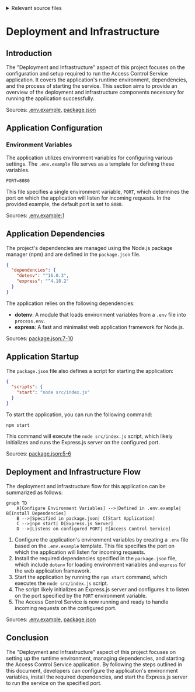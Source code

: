 <details>
<summary>Relevant source files</summary>

The following files were used as context for generating this wiki page:

- [.env.example](https://github.com/agattani123/access-control-service/blob/main/.env.example)
- [package.json](https://github.com/agattani123/access-control-service/blob/main/package.json)
</details>

# Deployment and Infrastructure

## Introduction

The "Deployment and Infrastructure" aspect of this project focuses on the configuration and setup required to run the Access Control Service application. It covers the application's runtime environment, dependencies, and the process of starting the service. This section aims to provide an overview of the deployment and infrastructure components necessary for running the application successfully.

Sources: [.env.example](), [package.json]()

## Application Configuration

### Environment Variables

The application utilizes environment variables for configuring various settings. The `.env.example` file serves as a template for defining these variables.

```
PORT=8080
```

This file specifies a single environment variable, `PORT`, which determines the port on which the application will listen for incoming requests. In the provided example, the default port is set to `8080`.

Sources: [.env.example:1]()

## Application Dependencies

The project's dependencies are managed using the Node.js package manager (npm) and are defined in the `package.json` file.

```json
{
  "dependencies": {
    "dotenv": "^16.0.3",
    "express": "^4.18.2"
  }
}
```

The application relies on the following dependencies:

- **dotenv**: A module that loads environment variables from a `.env` file into `process.env`.
- **express**: A fast and minimalist web application framework for Node.js.

Sources: [package.json:7-10]()

## Application Startup

The `package.json` file also defines a script for starting the application:

```json
{
  "scripts": {
    "start": "node src/index.js"
  }
}
```

To start the application, you can run the following command:

```
npm start
```

This command will execute the `node src/index.js` script, which likely initializes and runs the Express.js server on the configured port.

Sources: [package.json:5-6]()

## Deployment and Infrastructure Flow

The deployment and infrastructure flow for this application can be summarized as follows:

```mermaid
graph TD
    A[Configure Environment Variables] -->|Defined in .env.example| B[Install Dependencies]
    B -->|Specified in package.json| C[Start Application]
    C -->|npm start| D[Express.js Server]
    D -->|Listens on configured PORT| E[Access Control Service]
```

1. Configure the application's environment variables by creating a `.env` file based on the `.env.example` template. This file specifies the port on which the application will listen for incoming requests.
2. Install the required dependencies specified in the `package.json` file, which include `dotenv` for loading environment variables and `express` for the web application framework.
3. Start the application by running the `npm start` command, which executes the `node src/index.js` script.
4. The script likely initializes an Express.js server and configures it to listen on the port specified by the `PORT` environment variable.
5. The Access Control Service is now running and ready to handle incoming requests on the configured port.

Sources: [.env.example](), [package.json]()

## Conclusion

The "Deployment and Infrastructure" aspect of this project focuses on setting up the runtime environment, managing dependencies, and starting the Access Control Service application. By following the steps outlined in this document, developers can configure the application's environment variables, install the required dependencies, and start the Express.js server to run the service on the specified port.